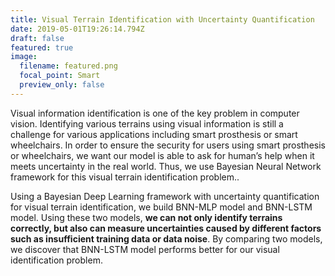 ```yaml
---
title: Visual Terrain Identification with Uncertainty Quantification
date: 2019-05-01T19:26:14.794Z
draft: false
featured: true
image:
  filename: featured.png
  focal_point: Smart
  preview_only: false
---
```

Visual information identification is one of the key problem in computer vision. Identifying various terrains using visual information is still a challenge for various  applications including smart prosthesis or smart wheelchairs. In order to ensure the security for users using smart prosthesis or wheelchairs, we want our model is able to ask for human’s help when it meets uncertainty in the real world. Thus, we use Bayesian Neural Network framework for this visual terrain identification problem..

Using a Bayesian Deep Learning framework with uncertainty quantification for visual terrain identification, we build BNN-MLP model and BNN-LSTM model. Using these two models, **we can not only identify terrains correctly, but also can measure uncertainties caused by different factors such as insufficient training data or data noise**. By comparing two models, we discover that BNN-LSTM model performs better for our visual identification problem.